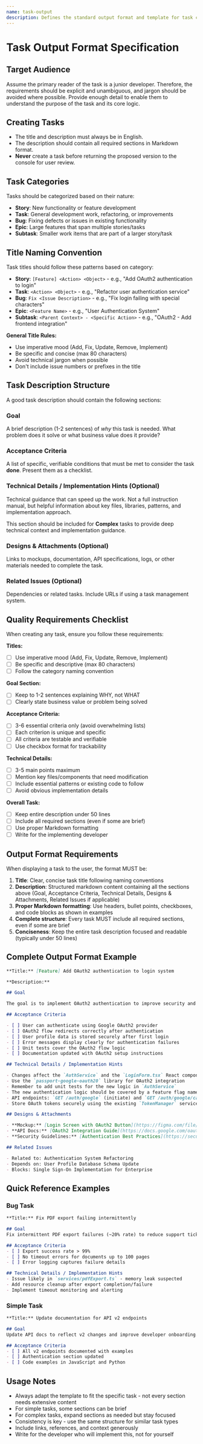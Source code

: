 ```yaml
---
name: task-output
description: Defines the standard output format and template for task creation. Use this skill to ensure consistent, well-structured task formatting.
---
```


# Task Output Format Specification

## Target Audience

Assume the primary reader of the task is a junior developer. Therefore, the requirements should be explicit and unambiguous, and jargon should be avoided where possible. Provide enough detail to enable them to understand the purpose of the task and its core logic.

## Creating Tasks

- The title and description must always be in English.
- The description should contain all required sections in Markdown format.
- **Never** create a task before returning the proposed version to the console for user review.

## Task Categories

Tasks should be categorized based on their nature:

- **Story**: New functionality or feature development
- **Task**: General development work, refactoring, or improvements
- **Bug**: Fixing defects or issues in existing functionality
- **Epic**: Large features that span multiple stories/tasks
- **Subtask**: Smaller work items that are part of a larger story/task

## Title Naming Convention

Task titles should follow these patterns based on category:

- **Story**: `[Feature] <Action> <Object>` - e.g., "Add OAuth2 authentication to login"
- **Task**: `<Action> <Object>` - e.g., "Refactor user authentication service"
- **Bug**: `Fix <Issue Description>` - e.g., "Fix login failing with special characters"
- **Epic**: `<Feature Name>` - e.g., "User Authentication System"
- **Subtask**: `<Parent Context> - <Specific Action>` - e.g., "OAuth2 - Add frontend integration"

**General Title Rules:**

- Use imperative mood (Add, Fix, Update, Remove, Implement)
- Be specific and concise (max 80 characters)
- Avoid technical jargon when possible
- Don't include issue numbers or prefixes in the title

## Task Description Structure

A good task description should contain the following sections:

### Goal

A brief description (1-2 sentences) of _why_ this task is needed. What problem does it solve or what business value does it provide?

### Acceptance Criteria

A list of specific, verifiable conditions that must be met to consider the task **done**. Present them as a checklist.

### Technical Details / Implementation Hints (Optional)

Technical guidance that can speed up the work. Not a full instruction manual, but helpful information about key files, libraries, patterns, and implementation approach.

This section should be included for **Complex** tasks to provide deep technical context and implementation guidance.

### Designs & Attachments (Optional)

Links to mockups, documentation, API specifications, logs, or other materials needed to complete the task.

### Related Issues (Optional)

Dependencies or related tasks. Include URLs if using a task management system.

## Quality Requirements Checklist

When creating any task, ensure you follow these requirements:

**Titles:**

- [ ] Use imperative mood (Add, Fix, Update, Remove, Implement)
- [ ] Be specific and descriptive (max 80 characters)
- [ ] Follow the category naming convention

**Goal Section:**

- [ ] Keep to 1-2 sentences explaining WHY, not WHAT
- [ ] Clearly state business value or problem being solved

**Acceptance Criteria:**

- [ ] 3-6 essential criteria only (avoid overwhelming lists)
- [ ] Each criterion is unique and specific
- [ ] All criteria are testable and verifiable
- [ ] Use checkbox format for trackability

**Technical Details:**

- [ ] 3-5 main points maximum
- [ ] Mention key files/components that need modification
- [ ] Include essential patterns or existing code to follow
- [ ] Avoid obvious implementation details

**Overall Task:**

- [ ] Keep entire description under 50 lines
- [ ] Include all required sections (even if some are brief)
- [ ] Use proper Markdown formatting
- [ ] Write for the implementing developer

## Output Format Requirements

When displaying a task to the user, the format MUST be:

1. **Title**: Clear, concise task title following naming conventions
2. **Description**: Structured markdown content containing all the sections above (Goal, Acceptance Criteria, Technical Details, Designs & Attachments, Related Issues if applicable)
3. **Proper Markdown formatting**: Use headers, bullet points, checkboxes, and code blocks as shown in examples
4. **Complete structure**: Every task MUST include all required sections, even if some are brief
5. **Conciseness**: Keep the entire task description focused and readable (typically under 50 lines)

## Complete Output Format Example

```markdown
**Title:** [Feature] Add OAuth2 authentication to login system

**Description:**

## Goal

The goal is to implement OAuth2 authentication to improve security and enable single sign-on capabilities for enterprise customers, reducing friction in the login process.

## Acceptance Criteria

- [ ] User can authenticate using Google OAuth2 provider
- [ ] OAuth2 flow redirects correctly after authentication
- [ ] User profile data is stored securely after first login
- [ ] Error messages display clearly for authentication failures
- [ ] Unit tests cover the OAuth2 flow logic
- [ ] Documentation updated with OAuth2 setup instructions

## Technical Details / Implementation Hints

- Changes affect the `AuthService` and the `LoginForm.tsx` React component
- Use the `passport-google-oauth20` library for OAuth2 integration
- Remember to add unit tests for the new logic in `AuthService`
- The new authentication logic should be covered by a feature flag named `OAUTH2_ENABLED`
- API endpoints: `GET /auth/google` (initiate) and `GET /auth/google/callback` (callback)
- Store OAuth tokens securely using the existing `TokenManager` service

## Designs & Attachments

- **Mockup:** [Login Screen with OAuth2 Button](https://figma.com/file/xyz789/login-oauth)
- **API Docs:** [OAuth2 Integration Guide](https://docs.google.com/oauth2)
- **Security Guidelines:** [Authentication Best Practices](https://security.example.com/oauth2)

## Related Issues

- Related to: Authentication System Refactoring
- Depends on: User Profile Database Schema Update
- Blocks: Single Sign-On Implementation for Enterprise
```

## Quick Reference Examples

### Bug Task

```markdown
**Title:** Fix PDF export failing intermittently

## Goal
Fix intermittent PDF export failures (~20% rate) to reduce support tickets.

## Acceptance Criteria
- [ ] Export success rate > 99%
- [ ] No timeout errors for documents up to 100 pages
- [ ] Error logging captures failure details

## Technical Details / Implementation Hints
- Issue likely in `services/pdfExport.ts` - memory leak suspected
- Add resource cleanup after export completion/failure
- Implement timeout monitoring and alerting
```

### Simple Task

```markdown
**Title:** Update documentation for API v2 endpoints

## Goal
Update API docs to reflect v2 changes and improve developer onboarding.

## Acceptance Criteria
- [ ] All v2 endpoints documented with examples
- [ ] Authentication section updated
- [ ] Code examples in JavaScript and Python

```

## Usage Notes

- Always adapt the template to fit the specific task - not every section needs extensive content
- For simple tasks, some sections can be brief
- For complex tasks, expand sections as needed but stay focused
- Consistency is key - use the same structure for similar task types
- Include links, references, and context generously
- Write for the developer who will implement this, not for yourself
